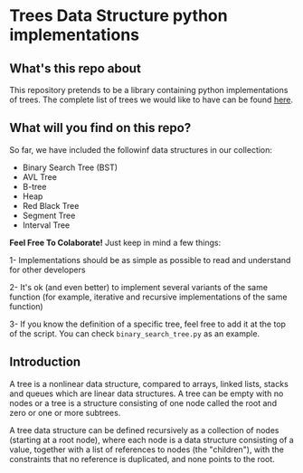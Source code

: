 # Trees Data Structure python implementations

## What's this repo about

This repository pretends to be a library containing python implementations of trees. The complete list of trees we would like to have can be found [here](https://en.wikipedia.org/wiki/List_of_data_structures#Trees).

## What will you find on this repo?

So far, we have included the followinf data structures in our collection:
- Binary Search Tree (BST)
- AVL Tree
- B-tree
- Heap
- Red Black Tree
- Segment Tree
- Interval Tree

__Feel Free To Colaborate!__ Just keep in mind a few things:

1- Implementations should be as simple as possible to read and understand for other developers

2- It's ok (and even better) to implement several variants of the same function (for example, iterative and recursive implementations of the same function)

3- If you know the definition of a specific tree, feel free to add it at the top of the script. You can check `binary_search_tree.py` as an example.

## Introduction

A tree is a nonlinear data structure, compared to arrays, linked lists, stacks and queues which are linear data structures. A tree can be empty with no nodes or a tree is a structure consisting of one node called the root and zero or one or more subtrees.

A tree data structure can be defined recursively as a collection of nodes (starting at a root node), where each node is a data structure consisting of a value, together with a list of references to nodes (the "children"), with the constraints that no reference is duplicated, and none points to the root.


